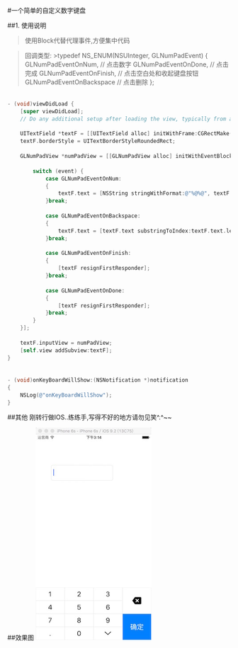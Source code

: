 #一个简单的自定义数字键盘

##1. 使用说明
>使用Block代替代理事件,方便集中代码

>回调类型:
	>typedef NS_ENUM(NSUInteger, GLNumPadEvent) {
    GLNumPadEventOnNum, // 点击数字
    GLNumPadEventOnDone, // 点击完成
    GLNumPadEventOnFinish, // 点击空白处和收起键盘按钮
    GLNumPadEventOnBackspace // 点击删除
};
``` objectivec

- (void)viewDidLoad {
    [super viewDidLoad];
    // Do any additional setup after loading the view, typically from a nib.
    
    UITextField *textF = [[UITextField alloc] initWithFrame:CGRectMake(50, 100, 200, 50)];
    textF.borderStyle = UITextBorderStyleRoundedRect;
    
    GLNumPadView *numPadView = [[GLNumPadView alloc] initWithEventBlock:^(GLNumPadEvent event, NSString *inputString) {
        
        switch (event) {
            case GLNumPadEventOnNum:
            {
                textF.text = [NSString stringWithFormat:@"%@%@", textF.text, inputString];
            }break;
                
            case GLNumPadEventOnBackspace:
            {
                textF.text = [textF.text substringToIndex:textF.text.length >= 1 ? textF.text.length - 1 : 0];
            }break;
                
            case GLNumPadEventOnFinish:
            {
                [textF resignFirstResponder];
            }break;
                
            case GLNumPadEventOnDone:
            {
                [textF resignFirstResponder];
            }break;
        }
    }];
    
    textF.inputView = numPadView;
    [self.view addSubview:textF];
}


- (void)onKeyBoardWillShow:(NSNotification *)notification
{
    NSLog(@"onKeyBoardWillShow");
}

```

##其他
刚转行做IOS..练练手,写得不好的地方请勿见笑^.^~~

##效果图
![GLNumPadImage](https://github.com/GrayLand119/GLNumPad/blob/master/GLNumPadImg.jpg "GLNumPadImage")

